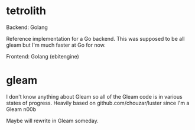 # tetrolith

Backend: Golang

Reference implementation for a Go backend. This was supposed to be all gleam but I'm much faster at Go for now.

Frontend: Golang (ebitengine)


# gleam

I don't know anything about Gleam so all of the Gleam code is in various states of progress.
Heavily based on github.com/chouzar/luster since I'm a Gleam n00b

Maybe will rewrite in Gleam someday.